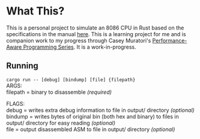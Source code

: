 # What This?
This is a personal project to simulate an 8086 CPU in Rust based on the specifications in the manual [here](https://edge.edx.org/c4x/BITSPilani/EEE231/asset/8086_family_Users_Manual_1_.pdf).  This is a learning project for me and is companion work to my progress through Casey Muratori's [Performance-Aware Programming Series](https://www.computerenhance.com/).  It is a work-in-progress.

## Running
`cargo run -- [debug] [bindump] [file] {filepath}`  
ARGS:  
filepath = binary to disassemble *(required)*  

FLAGS:  
debug = writes extra debug information to file in output/ directory *(optional)*  
bindump = writes bytes of original bin (both hex and binary) to files in output/ directory for easy reading *(optional)*  
file = output disassembled ASM to file in output/ directory *(optional)*  
